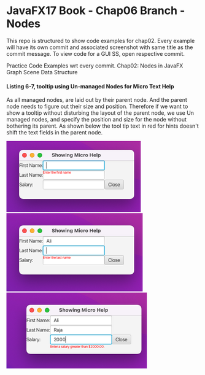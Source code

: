 # JavaFX17 Book - Chap06 Branch - Nodes

This repo is structured to show code examples for chap02. Every example will have its own commit and associated screenshot with same title as the commit message. To view code for a GUI SS, open respective commit.

Practice Code Examples wrt every commit.
Chap02: Nodes in JavaFX Graph Scene Data Structure

#### Listing 6-7, tooltip using Un-managed Nodes for Micro Text Help

As all managed nodes, are laid out by their parent node. And the parent node needs to figure out their size and position. Therefore if we want to show a tooltip without disturbing the layout of the parent node, we use Un managed nodes, and specify the position and size for the node without bothering its parent.
As shown below the tool tip text in red for hints doesn't shift the text fields in the parent node.

![homepage](images/ss-helptext1.png)
![homepage](images/ss-helptext2.png)
![homepage](images/ss-helptext3.png)
